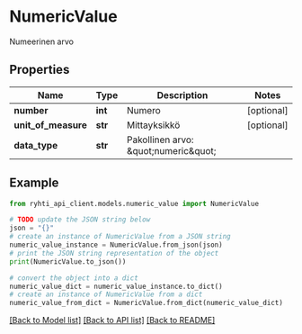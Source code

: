 # NumericValue

Numeerinen arvo

## Properties

Name | Type | Description | Notes
------------ | ------------- | ------------- | -------------
**number** | **int** | Numero | [optional] 
**unit_of_measure** | **str** | Mittayksikkö | [optional] 
**data_type** | **str** | Pakollinen arvo: \&quot;numeric\&quot; | 

## Example

```python
from ryhti_api_client.models.numeric_value import NumericValue

# TODO update the JSON string below
json = "{}"
# create an instance of NumericValue from a JSON string
numeric_value_instance = NumericValue.from_json(json)
# print the JSON string representation of the object
print(NumericValue.to_json())

# convert the object into a dict
numeric_value_dict = numeric_value_instance.to_dict()
# create an instance of NumericValue from a dict
numeric_value_from_dict = NumericValue.from_dict(numeric_value_dict)
```
[[Back to Model list]](../README.md#documentation-for-models) [[Back to API list]](../README.md#documentation-for-api-endpoints) [[Back to README]](../README.md)


